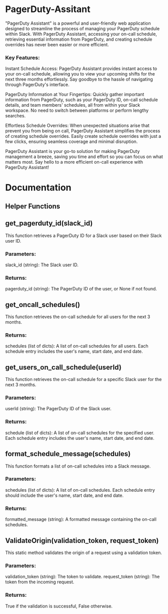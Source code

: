 # PagerDuty-Assitant
"PagerDuty Assistant" is a powerful and user-friendly web application designed to streamline the process of managing your PagerDuty schedule within Slack. With PagerDuty Assistant, accessing your on-call schedule, retrieving essential information from PagerDuty, and creating schedule overrides has never been easier or more efficient.

### Key Features:

Instant Schedule Access: PagerDuty Assistant provides instant access to your on-call schedule, allowing you to view your upcoming shifts for the next three months effortlessly. Say goodbye to the hassle of navigating through PagerDuty's interface.

PagerDuty Information at Your Fingertips: Quickly gather important information from PagerDuty, such as your PagerDuty ID, on-call schedule details, and team members' schedules, all from within your Slack workspace. No need to switch between platforms or perform lengthy searches.

Effortless Schedule Overrides: When unexpected situations arise that prevent you from being on call, PagerDuty Assistant simplifies the process of creating schedule overrides. Easily create schedule overrides with just a few clicks, ensuring seamless coverage and minimal disruption.

PagerDuty Assistant is your go-to solution for making PagerDuty management a breeze, saving you time and effort so you can focus on what matters most. Say hello to a more efficient on-call experience with PagerDuty Assistant!
# Documentation

## Helper Functions
## get_pagerduty_id(slack_id)
This function retrieves a PagerDuty ID for a Slack user based on their Slack user ID.

### Parameters:

slack_id (string): The Slack user ID.
### Returns:

pagerduty_id (string): The PagerDuty ID of the user, or None if not found.

## get_oncall_schedules()
This function retrieves the on-call schedule for all users for the next 3 months.

### Returns:

schedules (list of dicts): A list of on-call schedules for all users. Each schedule entry includes the user's name, start date, and end date.

## get_users_on_call_schedule(userId)
This function retrieves the on-call schedule for a specific Slack user for the next 3 months.

### Parameters:

userId (string): The PagerDuty ID of the Slack user.
### Returns:

schedule (list of dicts): A list of on-call schedules for the specified user. Each schedule entry includes the user's name, start date, and end date.

## format_schedule_message(schedules)
This function formats a list of on-call schedules into a Slack message.

### Parameters:

schedules (list of dicts): A list of on-call schedules. Each schedule entry should include the user's name, start date, and end date.
### Returns:

formatted_message (string): A formatted message containing the on-call schedules.

## ValidateOrigin(validation_token, request_token)
This static method validates the origin of a request using a validation token.

### Parameters:

validation_token (string): The token to validate.
request_token (string): The token from the incoming request.
### Returns:

True if the validation is successful, False otherwise.
